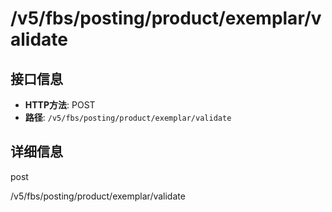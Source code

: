 # /v5/fbs/posting/product/exemplar/validate

## 接口信息

- **HTTP方法**: POST
- **路径**: `/v5/fbs/posting/product/exemplar/validate`

## 详细信息

post

/v5/fbs/posting/product/exemplar/validate
